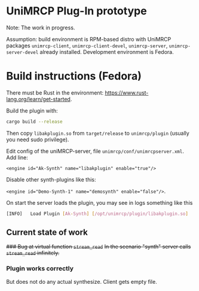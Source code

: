 # UniMRCP Plug-In prototype
Note: The work in progress.

Assumption: build environment is RPM-based distro with UniMRCP packages `unimrcp-client`, `unimrcp-client-devel`, `unimrcp-server`, `unimrcp-server-devel` already installed.
Development environment is Fedora.

# Build instructions (Fedora)
There must be Rust in the environment: <https://www.rust-lang.org/learn/get-started>.

Build the plugin with:
```bash
cargo build --release
```

Then copy `libakplugin.so` from `target/release` to `unimrcp/plugin` (usually you need sudo privilege).

Edit config of the uniMRCP-server, file `unimrcp/conf/unimrcpserver.xml`. Add line:

`<engine id="Ak-Synth" name="libakplugin" enable="true"/>` 

Disable other synth-plugins like this: 

`<engine id="Demo-Synth-1" name="demosynth" enable="false"/>`.

On start the server loads the plugin, you may see in logs something like this
```bash
[INFO]   Load Plugin [Ak-Synth] [/opt/unimrcp/plugin/libakplugin.so]
```

## Current state of work
~~### Bug at virtual function `stream_read`~~
~~In the scenario "synth" server calls `stream_read` infinitely.~~

### Plugin works correctly
But does not do any actual synthesize. Client gets empty file.
